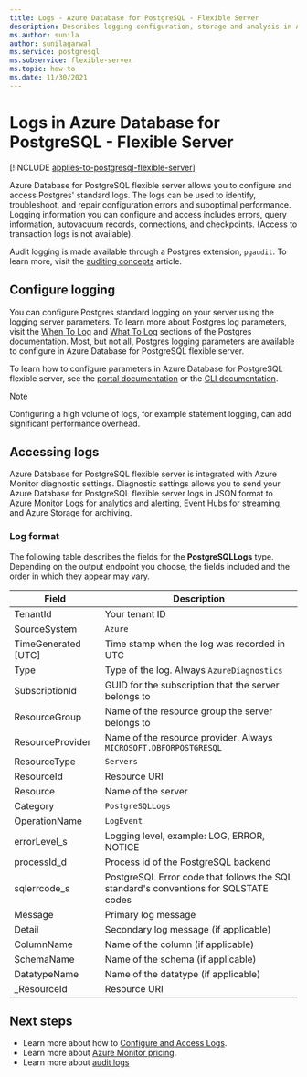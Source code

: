 ```yaml
---
title: Logs - Azure Database for PostgreSQL - Flexible Server
description: Describes logging configuration, storage and analysis in Azure Database for PostgreSQL - Flexible Server
ms.author: sunila
author: sunilagarwal
ms.service: postgresql
ms.subservice: flexible-server
ms.topic: how-to
ms.date: 11/30/2021
---
```


# Logs in Azure Database for PostgreSQL - Flexible Server

[!INCLUDE [applies-to-postgresql-flexible-server](../includes/applies-to-postgresql-flexible-server.md)]

Azure Database for PostgreSQL flexible server allows you to configure and access Postgres' standard logs. The logs can be used to identify, troubleshoot, and repair configuration errors and suboptimal performance. Logging information you can configure and access includes errors, query information, autovacuum records, connections, and checkpoints. (Access to transaction logs is not available).

Audit logging is made available through a Postgres extension, `pgaudit`. To learn more, visit the [auditing concepts](concepts-audit.md) article.

## Configure logging

You can configure Postgres standard logging on your server using the logging server parameters. To learn more about Postgres log parameters, visit the [When To Log](https://www.postgresql.org/docs/current/runtime-config-logging.html#RUNTIME-CONFIG-LOGGING-WHEN) and [What To Log](https://www.postgresql.org/docs/current/runtime-config-logging.html#RUNTIME-CONFIG-LOGGING-WHAT) sections of the Postgres documentation. Most, but not all, Postgres logging parameters are available to configure in Azure Database for PostgreSQL flexible server.

To learn how to configure parameters in Azure Database for PostgreSQL flexible server, see the [portal documentation](howto-configure-server-parameters-using-portal.md) or the [CLI documentation](howto-configure-server-parameters-using-cli.md).

> [!NOTE]
> Configuring a high volume of logs, for example statement logging, can add significant performance overhead. 

## Accessing logs

Azure Database for PostgreSQL flexible server is integrated with Azure Monitor diagnostic settings. Diagnostic settings allows you to send your Azure Database for PostgreSQL flexible server logs in JSON format to Azure Monitor Logs for analytics and alerting, Event Hubs for streaming, and Azure Storage for archiving. 

### Log format

The following table describes the fields for the **PostgreSQLLogs** type. Depending on the output endpoint you choose, the fields included and the order in which they appear may vary. 

|**Field** | **Description** |
|---|---|
| TenantId | Your tenant ID |
| SourceSystem | `Azure` |
| TimeGenerated [UTC] | Time stamp when the log was recorded in UTC |
| Type | Type of the log. Always `AzureDiagnostics` |
| SubscriptionId | GUID for the subscription that the server belongs to |
| ResourceGroup | Name of the resource group the server belongs to |
| ResourceProvider | Name of the resource provider. Always `MICROSOFT.DBFORPOSTGRESQL` |
| ResourceType | `Servers` |
| ResourceId | Resource URI |
| Resource | Name of the server |
| Category | `PostgreSQLLogs` |
| OperationName | `LogEvent` |
| errorLevel_s | Logging level, example: LOG, ERROR, NOTICE |
| processId_d | Process id of the PostgreSQL backend |
| sqlerrcode_s | PostgreSQL Error code that follows the SQL standard's conventions for SQLSTATE codes |
| Message | Primary log message | 
| Detail | Secondary log message (if applicable) |
| ColumnName | Name of the column (if applicable) |
| SchemaName | Name of the schema (if applicable) |
| DatatypeName | Name of the datatype (if applicable) |
| _ResourceId | Resource URI |


## Next steps

- Learn more about how to [Configure and Access Logs](howto-configure-and-access-logs.md).
- Learn more about [Azure Monitor pricing](https://azure.microsoft.com/pricing/details/monitor/).
- Learn more about [audit logs](concepts-audit.md)
